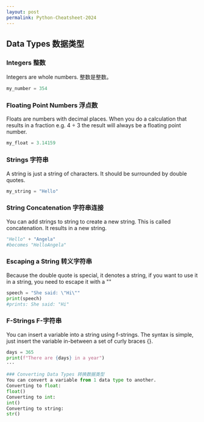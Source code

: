 ```yaml
---
layout: post
permalink: Python-Cheatsheet-2024
---
```


## Data Types 数据类型
### Integers 整数
Integers are whole numbers. 整数是整数。
```python
my_number = 354
```
### Floating Point Numbers 浮点数
Floats are numbers with decimal places.
When you do a calculation that results in
a fraction e.g. 4 ÷ 3 the result will always be
a floating point number.
```python
my_float = 3.14159
```
### Strings 字符串
A string is just a string of characters.
It should be surrounded by double quotes.
```python
my_string = "Hello"
``` 
### String Concatenation 字符串连接
You can add strings to string to create
a new string. This is called concatenation.
It results in a new string.
```python
"Hello" + "Angela"
#becomes "HelloAngela"
```
### Escaping a String 转义字符串
Because the double quote is special, it
denotes a string, if you want to use it in
a string, you need to escape it with a "\"
```python
speech = "She said: \"Hi\""
print(speech)
#prints: She said: "Hi"
```

### F-Strings F-字符串
You can insert a variable into a string
using f-strings.
The syntax is simple, just insert the variable
in-between a set of curly braces {}.
```python
days = 365
print(f"There are {days} in a year")
···

### Converting Data Types 转换数据类型
You can convert a variable from 1 data type to another.
Converting to float:
float()
Converting to int:
int()
Converting to string:
str()